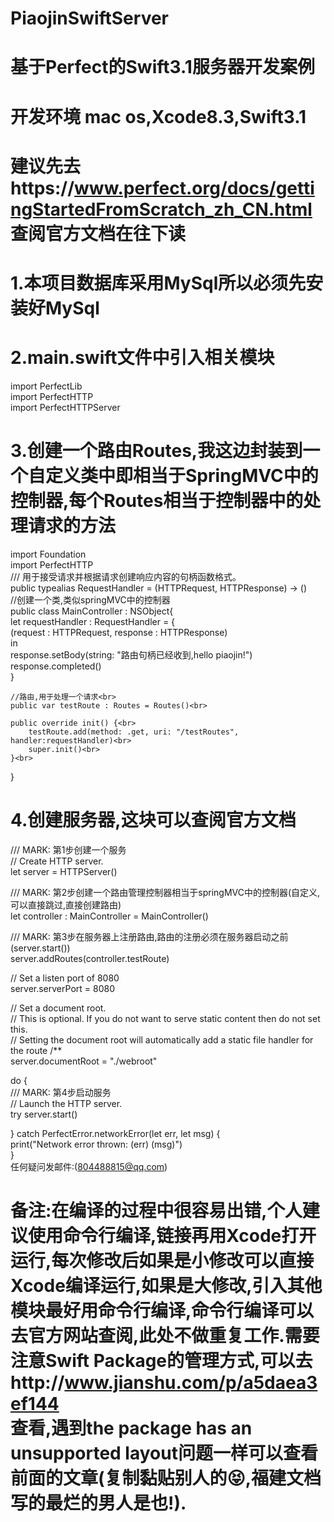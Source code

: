 # PiaojinSwiftServer
# 基于Perfect的Swift3.1服务器开发案例
# 开发环境 mac os,Xcode8.3,Swift3.1
# 建议先去https://www.perfect.org/docs/gettingStartedFromScratch_zh_CN.html<br>查阅官方文档在往下读<br>
# 1.本项目数据库采用MySql所以必须先安装好MySql<br>
# 2.main.swift文件中引入相关模块<br>
import PerfectLib<br>
import PerfectHTTP<br>
import PerfectHTTPServer<br>
# 3.创建一个路由Routes,我这边封装到一个自定义类中即相当于SpringMVC中的控制器,每个Routes相当于控制器中的处理请求的方法<br>

import Foundation<br>
import PerfectHTTP<br>
/// 用于接受请求并根据请求创建响应内容的句柄函数格式。<br>
public typealias RequestHandler = (HTTPRequest, HTTPResponse) -> ()<br>
//创建一个类,类似springMVC中的控制器<br>
public class MainController : NSObject{<br>
    let requestHandler : RequestHandler = {<br>
        (request : HTTPRequest, response : HTTPResponse)<br>
        in<br>
        response.setBody(string: "路由句柄已经收到,hello piaojin!")<br>
        response.completed()<br>
    }<br>
    
    //路由,用于处理一个请求<br>
    public var testRoute : Routes = Routes()<br>
    
    public override init() {<br>
        testRoute.add(method: .get, uri: "/testRoutes", handler:requestHandler)<br>
        super.init()<br>
    }<br>
}<br>


# 4.创建服务器,这块可以查阅官方文档<br>

/// MARK: 第1步创建一个服务<br>
// Create HTTP server.<br>
let server = HTTPServer()<br>

/// MARK: 第2步创建一个路由管理控制器相当于springMVC中的控制器(自定义,可以直接跳过,直接创建路由)<br>
let controller : MainController = MainController()<br>

/// MARK: 第3步在服务器上注册路由,路由的注册必须在服务器启动之前(server.start())<br>
server.addRoutes(controller.testRoute)<br>

// Set a listen port of 8080<br>
server.serverPort = 8080<br>

// Set a document root.<br>
// This is optional. If you do not want to serve static content then do not set this.<br>
// Setting the document root will automatically add a static file handler for the route /**<br>
server.documentRoot = "./webroot"<br>

do {<br>
    /// MARK: 第4步启动服务<br>
    // Launch the HTTP server.<br>
    try server.start()<br>
    
} catch PerfectError.networkError(let err, let msg) {<br>
    print("Network error thrown: \(err) \(msg)")<br>
}<br>
任何疑问发邮件:(804488815@qq.com)<br>
# 备注:在编译的过程中很容易出错,个人建议使用命令行编译,链接再用Xcode打开运行,每次修改后如果是小修改可以直接Xcode编译运行,如果是大修改,引入其他模块最好用命令行编译,命令行编译可以去官方网站查阅,此处不做重复工作.需要注意Swift Package的管理方式,可以去http://www.jianshu.com/p/a5daea3ef144<br>查看,遇到the package has an unsupported layout问题一样可以查看前面的文章(复制黏贴别人的😝,福建文档写的最烂的男人是也!).
